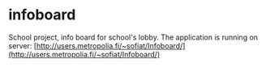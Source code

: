 # infoboard
School project, info board for school's lobby.
The application is running on server: [http://users.metropolia.fi/~sofiat/Infoboard/](http://users.metropolia.fi/~sofiat/Infoboard/)
